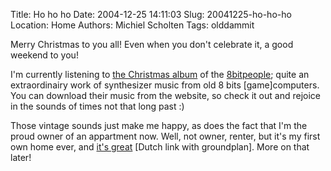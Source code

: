 Title: Ho ho ho
Date: 2004-12-25 14:11:03
Slug: 20041225-ho-ho-ho
Location: Home
Authors: Michiel Scholten
Tags: olddammit

<p>Merry Christmas to you all! Even when you don't celebrate it, a good weekend to you!</p>
<p>I'm currently listening to <a href="http://www.8bitpeoples.com/discography_gfx.php#8BP038">the Christmas album</a> of the <a href="http://www.8bitpeoples.com/">8bitpeople</a>; quite an extraordinairy work of synthesizer music from old 8 bits [game]computers. You can download their music from the website, so check it out and rejoice in the sounds of times not that long past :)</p>
<p>Those vintage sounds just make me happy, as does the fact that I'm the proud owner of an appartment now. Well, not owner, renter, but it's my first own home ever, and <a href="http://www.woonopmaat.nl/dynamic/PlattegrondTypeDetailsUitgebreid.aspx?PlattegrondtypeNummer=1422A">it's great</a> [Dutch link with groundplan]. More on that later!</p>